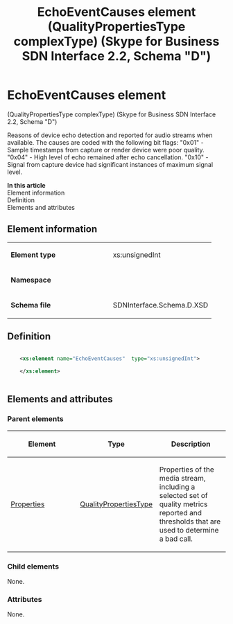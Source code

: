 ﻿---
title: EchoEventCauses element (QualityPropertiesType complexType) (Skype for Business SDN Interface 2.2, Schema "D")
TOCTitle: EchoEventCauses element
ms:assetid: d4ef7e39-31c8-333a-ed96-7d441f12d1aa
ms:mtpsurl: https://msdn.microsoft.com/en-us/library/Mt170845(v=office.16)
ms:contentKeyID: 65855422
ms.date: 08/24/2015
mtps_version: v=office.16
dev_langs:
- xml
---

# EchoEventCauses element 

(QualityPropertiesType complexType) (Skype for Business SDN Interface 2.2, Schema \"D\")

Reasons of device echo detection and reported for audio streams when available. The causes are coded with the following bit flags: "0x01" - Sample timestamps from capture or render device were poor quality. "0x04" - High level of echo remained after echo cancellation. "0x10" - Signal from capture device had significant instances of maximum signal level.


**In this article**  
Element information  
Definition  
Elements and attributes  

## Element information

<table>
<colgroup>
<col style="width: 50%" />
<col style="width: 50%" />
</colgroup>
<tbody>
<tr class="odd">
<td><p><strong>Element type</strong></p></td>
<td><p>xs:unsignedInt</p></td>
</tr>
<tr class="even">
<td><p><strong>Namespace</strong></p></td>
<td><p></p></td>
</tr>
<tr class="odd">
<td><p><strong>Schema file</strong></p></td>
<td><p>SDNInterface.Schema.D.XSD</p></td>
</tr>
</tbody>
</table>


## Definition

```xml

    <xs:element name="EchoEventCauses"  type="xs:unsignedInt">
    
    </xs:element>
  
```

## Elements and attributes

### Parent elements

<table>
<colgroup>
<col style="width: 33%" />
<col style="width: 33%" />
<col style="width: 33%" />
</colgroup>
<thead>
<tr class="header">
<th><p>Element</p></th>
<th><p>Type</p></th>
<th><p>Description</p></th>
</tr>
</thead>
<tbody>
<tr class="odd">
<td><p><a href="properties-element-qualitytype-complextype-skype-for-business-sdn-interface-2-2-schema-d.md">Properties</a></p></td>
<td><p><a href="qualitypropertiestype-complextype-skype-for-business-sdn-interface-2-2-schema-d.md">QualityPropertiesType</a></p></td>
<td><p>Properties of the media stream, including a selected set of quality metrics reported and thresholds that are used to determine a bad call.</p></td>
</tr>
</tbody>
</table>


### Child elements

None.

### Attributes

None.

